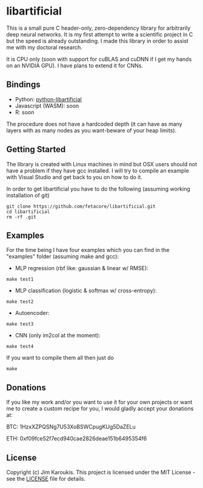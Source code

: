 # libartificial

This is a small pure C header-only, zero-dependency library for arbitrarily deep neural networks. It is my first attempt to write a scientific project in C but the speed is already outstanding. I made this library in order to assist me with my doctoral research.

It is CPU only (soon with support for cuBLAS and cuDNN if I get my hands on an NVIDIA GPU). I have plans to extend it for CNNs.

## Bindings

- Python: [python-libartificial](https://github.com/fetacore/python-libartificial)
- Javascript (WASM): soon
- R: soon

The procedure does not have a hardcoded depth (it can have as many layers with as many nodes as you want-beware of your heap limits).

## Getting Started

The library is created with Linux machines in mind but OSX users should not have a problem if they have gcc installed.
I will try to compile an example with Visual Studio and get back to you on how to do it.

In order to get libartificial you have to do the following (assuming working installation of git)

```
git clone https://github.com/fetacore/libartificial.git
cd libartificial
rm -rf .git
```

## Examples

For the time being I have four examples which you can find in the "examples" folder (assuming make and gcc):
- MLP regression (rbf like: gaussian & linear w/ RMSE):

```
make test1
```

- MLP classification (logistic & softmax w/ cross-entropy):

```
make test2
```

- Autoencoder:

```
make test3
```

- CNN (only im2col at the moment):

```
make test4
```
If you want to compile them all then just do

```
make
```

## Donations

If you like my work and/or you want to use it for your own projects or want me to create a custom recipe for you, I would gladly accept your donations at:

BTC: 1HzxXZPQSNg7U53XoBSWCpugKUg5DaZELu

ETH: 0xf09fce52f7ecd940cae2826deae151b6495354f6

## License

Copyright (c) Jim Karoukis.
This project is licensed under the MIT License - see the [LICENSE](LICENSE) file for details.
